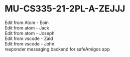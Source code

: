 # MU-CS335-21-2PL-A-ZEJJJ
Edit from Atom - Eoin<br/>
Edit from atom - Jack<br/>
Edit from atom - Joseph<br/>
Edit from vscode - Zaid<br/>
Edit from vscode - John<br/>
responder messaging backend for safeAmigos app
